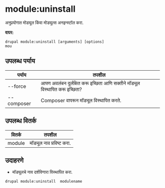 # module:uninstall
अनुप्रयोगात मोड्यूल किंवा मोड्यूल्स अनइन्स्टॉल करा.

**वापर:**
```
drupal module:uninstall [arguments] [options]
mou
```

## उपलब्ध पर्याय
पर्याय | तपशील
-------|-------------
--force | आपण अवलंबन दुर्लक्षित करू इच्छिता आणि सक्तीने मॉड्यूल विस्थापित करू इच्छिता?
--composer | Composer वापरून मॉड्यूल विस्थापित करते.

## उपलब्ध वितर्क
वितर्क | तपशील
---------|-------------
module | मॉड्यूल नाव प्रविष्ट करा.

## उदाहरणे
* मॉड्यूलचे नाव दर्शविणारा विस्थापित करा.
```
drupal module:uninstall  modulename
```
